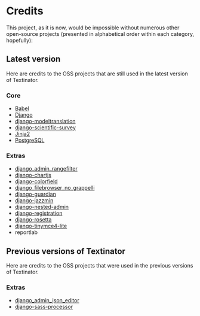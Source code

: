 # Credits

This project, as it is now, would be impossible without numerous other open-source projects (presented in alphabetical order within each category, hopefully):

## Latest version
Here are credits to the OSS projects that are still used in the latest version of Textinator.

### Core

*   [Babel](http://babel.pocoo.org/en/latest/)
*   [Django](https://www.djangoproject.com/)
*   [django-modeltranslation](https://github.com/deschler/django-modeltranslation)
*   [django-scientific-survey](https://github.com/dkalpakchi/django-scientific-survey)
*   [Jinja2](https://jinja2docs.readthedocs.io/en/stable/)
*   [PostgreSQL](https://www.postgresql.org/)

### Extras
*   [django\_admin\_rangefilter](https://github.com/silentsokolov/django-admin-rangefilter)
*   [django-chartjs](https://github.com/peopledoc/django-chartjs)
*   [django-colorfield](https://github.com/fabiocaccamo/django-colorfield)
*   [django\_filebrowser\_no\_grappelli](https://github.com/smacker/django-filebrowser-no-grappelli)
*   [django-guardian](https://github.com/django-guardian/django-guardian)
*   [django-jazzmin](https://github.com/farridav/django-jazzmin)
*   [django-nested-admin](https://github.com/theatlantic/django-nested-admin)
*   [django-registration](https://github.com/ubernostrum/django-registration/)
*   [django-rosetta](https://pypi.org/project/django-rosetta/)
*   [django-tinymce4-lite](https://github.com/romanvm/django-tinymce4-lite)
*   reportlab

## Previous versions of Textinator
Here are credits to the OSS projects that were used in the previous versions of Textinator.

### Extras
*   [django\_admin\_json\_editor](https://github.com/abogushov/django-admin-json-editor)
*   [django-sass-processor](https://github.com/jrief/django-sass-processor)
